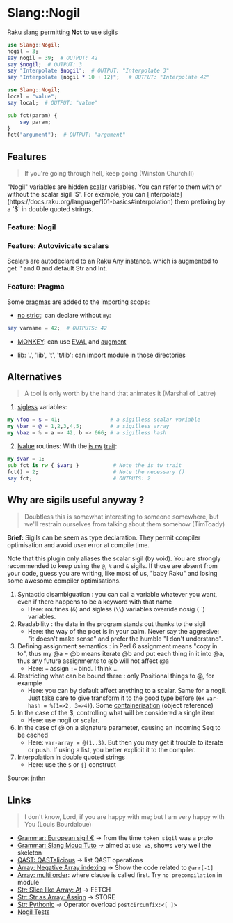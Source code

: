 # Slang::Nogil

Raku slang permitting __Not__ to use sigils

```raku
use Slang::Nogil;
nogil = 3;
say nogil + 39;  # OUTPUT: 42
say $nogil;  # OUTPUT: 3
say "Interpolate $nogil";  # OUTPUT: "Interpolate 3"
say "Interpolate {nogil * 10 + 12}";   # OUTPUT: "Interpolate 42"
```

```raku
use Slang::Nogil;
local = "value";
say local;  # OUTPUT: "value"

sub fct(param) {
    say param;
}
fct("argument");  # OUTPUT: "argument"
```


## Features
> If you're going through hell, keep going (Winston Churchill)

"Nogil" variables are hidden [scalar](https://docs.raku.org/type/Scalar) variables.
You can refer to them with or without the scalar sigil '$'.
For example, you can [interpolate](https://docs.raku.org/language/101-basics#interpolation) them prefixing by a '$' in double quoted strings.


### Feature: Nogil

### Feature: Autovivicate scalars

Scalars are autodeclared to an Raku Any instance. which is augmented to get '' and 0 and default Str and Int.



### Feature: Pragma

Some [pragmas](https://docs.raku.org/language/pragmas) are added to the importing scope:

* [no strict](https://docs.raku.org/language/pragmas#strict): can declare without `my`:

```raku
say varname = 42;  # OUTPUTS: 42
```

* [MONKEY](https://docs.raku.org/language/pragmas#MONKEY): can use [EVAL](https://docs.raku.org/routine/EVAL) and [augment](https://docs.raku.org/syntax/augment)

* [lib](https://docs.raku.org/language/pragmas#lib): '.', 'lib', 't', 't/lib': can import module in those directories


## Alternatives
> A tool is only worth by the hand that animates it (Marshal of Lattre)

1. [sigless](https://opensource.com/article/18/9/using-sigils-perl-6) variables:

```raku
my \foo = $ = 41;                # a sigilless scalar variable
my \bar = @ = 1,2,3,4,5;         # a sigilless array
my \baz = % = a => 42, b => 666; # a sigilless hash
```

2. [lvalue](http://www.dlugosz.com/Perl6/web/lvalues.html) routines:
With the [is rw](https://docs.raku.org/routine/is%20rw) [trait](https://docs.raku.org/language/traits):

```raku
my $var = 1;
sub fct is rw { $var; }           # Note the is tw trait
fct() = 2;                        # Note the necessary ()
say fct;                          # OUTPUTS: 2
```


## Why are sigils useful anyway ?
> Doubtless this is somewhat interesting to someone somewhere, but we'll restrain ourselves from talking about them somehow (TimToady)

__Brief:__ Sigils can be seem as type declaration. They permit compiler optimisation and avoid user error at compile time.

Note that this plugin only aliases the scalar sigil (by void).
You are strongly recommended to keep using the `@`, `%` and `&` sigils.
If those are absent from your code, guess you are writing, like most of us, "baby Raku" and losing some awesome compiler optimisations.

1. Syntactic disambiguation : you can call a variable whatever you want, even if there happens to be a keyword with that name
    * Here: routines (`&`) and sigless (`\\`) variables override nosig (``) variables.
2. Readability : the data in the program stands out thanks to the sigil
    * Here: the way of the poet is in your palm. Never say the aggresive: "it doesn't make sense" and prefer the humble "I don't understand".
3. Defining assignment semantics : in Perl 6 assignment means "copy in to", thus my @a = @b means iterate @b and put each thing in it into @a, thus any future assignments to @b will not affect @a
    * Here: `=` assign `:=` bind. I think ...
4. Restricting what can be bound there : only Positional things to @, for example
    * Here: you can by default affect anything to a scalar. Same for a nogil. Just take care to give transform it to the good type before (ex `var-hash = %(1=>2, 3=>4)`). Some [containerisation](https://docs.raku.org/language/containers) (object reference)
5. In the case of the $, controlling what will be considered a single item
    * Here: use nogil or scalar.
6. In the case of @ on a signature parameter, causing an incoming Seq to be cached
    * Here: `var-array = @(1..3)`. But then you may get it trouble to iterate or push. If using a list, you better explicit it to the compiler.
7. Interpolation in double quoted strings
    * Here: use the `$` or `{}` construct

Source: [jnthn](https://stackoverflow.com/questions/50399784)


## Links
> I don't know, Lord, if you are happy with me; but I am very happy with You (Louis Bourdaloue)

* [Grammar: European sigil €](https://raku-musings.com/eu.html) -> from the time `token sigil` was a proto
* [Grammar: Slang Mouq Tuto](https://mouq.github.io/slangs.html) -> aimed at `use v5`, shows very well the skeleton
* [QAST: QASTalicious](http://blogs.perl.org/users/zoffix_znet/2018/01/perl-6-core-hacking-qastalicious.html) -> list QAST operations
* [Array: Negative Array indexing](https://andrewshitov.com/2018/01/07/18-implementing-negative-array-subscripts-in-perl-6/) -> Show the code related to `@arr[-1]`
* [Array: multi order](https://stackoverflow.com/questions/61179059): where clause is called first. Try `no precompilation` in module
* [Str: Slice like Array: At](https://stackoverflow.com/questions/41689023/) -> FETCH
* [Str: Str as Array: Assign](https://stackoverflow.com/questions/45292437/) -> STORE
* [Str: Pythonic](https://github.com/raku-community-modules/perl6-Pythonic-Str) -> Operator overload `postcircumfix:<[ ]>`
* [Nogil Tests]()
